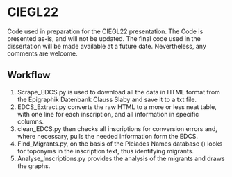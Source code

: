# CIEGL22
Code used in preparation for the CIEGL22 presentation.
The Code is presented as-is, and will not be updated. The final code used in the dissertation will be made available at a future date. Nevertheless, any comments are welcome.
## Workflow
1. Scrape_EDCS.py is used to download all the data in HTML format from the Epigraphik Datenbank Clauss Slaby and save it to a txt file.
2. EDCS_Extract.py converts the raw HTML to a more or less neat table, with one line for each inscription, and all information in specific columns.
3. clean_EDCS.py then checks all inscriptions for conversion errors and, where necessary, pulls the needed information form the EDCS.
4. Find_Migrants.py, on the basis of the Pleiades Names database () looks for toponyms in the inscription text, thus identifying migrants.
5. Analyse_Inscriptions.py provides the analysis of the migrants and draws the graphs.
